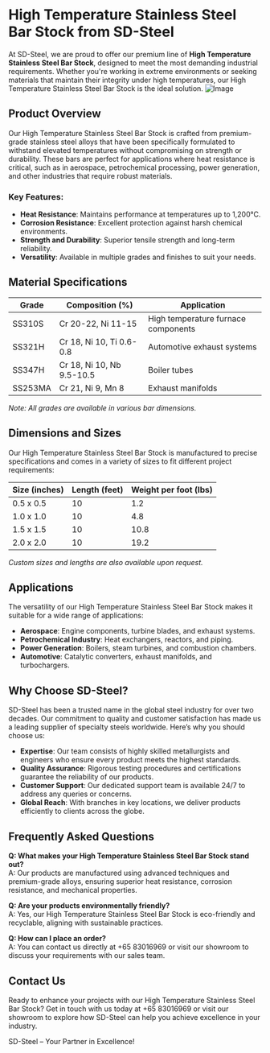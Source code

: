# High Temperature Stainless Steel Bar Stock from SD-Steel

At SD-Steel, we are proud to offer our premium line of **High Temperature Stainless Steel Bar Stock**, designed to meet the most demanding industrial requirements. Whether you're working in extreme environments or seeking materials that maintain their integrity under high temperatures, our High Temperature Stainless Steel Bar Stock is the ideal solution. ![Image](https://github.com/user-attachments/assets/2567258e-e124-4816-932d-1809bd27ef0b)

## Product Overview

Our High Temperature Stainless Steel Bar Stock is crafted from premium-grade stainless steel alloys that have been specifically formulated to withstand elevated temperatures without compromising on strength or durability. These bars are perfect for applications where heat resistance is critical, such as in aerospace, petrochemical processing, power generation, and other industries that require robust materials.

### Key Features:
- **Heat Resistance**: Maintains performance at temperatures up to 1,200°C.
- **Corrosion Resistance**: Excellent protection against harsh chemical environments.
- **Strength and Durability**: Superior tensile strength and long-term reliability.
- **Versatility**: Available in multiple grades and finishes to suit your needs.

## Material Specifications

| Grade           | Composition (%)                     | Application                          |
|------------------|-------------------------------------|--------------------------------------|
| SS310S          | Cr 20-22, Ni 11-15                  | High temperature furnace components |
| SS321H          | Cr 18, Ni 10, Ti 0.6-0.8            | Automotive exhaust systems           |
| SS347H          | Cr 18, Ni 10, Nb 9.5-10.5           | Boiler tubes                         |
| SS253MA         | Cr 21, Ni 9, Mn 8                   | Exhaust manifolds                    |

*Note: All grades are available in various bar dimensions.*

## Dimensions and Sizes

Our High Temperature Stainless Steel Bar Stock is manufactured to precise specifications and comes in a variety of sizes to fit different project requirements:

| Size (inches) | Length (feet) | Weight per foot (lbs) |
|---------------|---------------|-----------------------|
| 0.5 x 0.5     | 10            | 1.2                   |
| 1.0 x 1.0     | 10            | 4.8                   |
| 1.5 x 1.5     | 10            | 10.8                  |
| 2.0 x 2.0     | 10            | 19.2                  |

*Custom sizes and lengths are also available upon request.*

## Applications

The versatility of our High Temperature Stainless Steel Bar Stock makes it suitable for a wide range of applications:

- **Aerospace**: Engine components, turbine blades, and exhaust systems.
- **Petrochemical Industry**: Heat exchangers, reactors, and piping.
- **Power Generation**: Boilers, steam turbines, and combustion chambers.
- **Automotive**: Catalytic converters, exhaust manifolds, and turbochargers.

## Why Choose SD-Steel?

SD-Steel has been a trusted name in the global steel industry for over two decades. Our commitment to quality and customer satisfaction has made us a leading supplier of specialty steels worldwide. Here’s why you should choose us:

- **Expertise**: Our team consists of highly skilled metallurgists and engineers who ensure every product meets the highest standards.
- **Quality Assurance**: Rigorous testing procedures and certifications guarantee the reliability of our products.
- **Customer Support**: Our dedicated support team is available 24/7 to address any queries or concerns.
- **Global Reach**: With branches in key locations, we deliver products efficiently to clients across the globe.

## Frequently Asked Questions

**Q: What makes your High Temperature Stainless Steel Bar Stock stand out?**  
A: Our products are manufactured using advanced techniques and premium-grade alloys, ensuring superior heat resistance, corrosion resistance, and mechanical properties.

**Q: Are your products environmentally friendly?**  
A: Yes, our High Temperature Stainless Steel Bar Stock is eco-friendly and recyclable, aligning with sustainable practices.

**Q: How can I place an order?**  
A: You can contact us directly at +65 83016969 or visit our showroom to discuss your requirements with our sales team.

## Contact Us

Ready to enhance your projects with our High Temperature Stainless Steel Bar Stock? Get in touch with us today at +65 83016969 or visit our showroom to explore how SD-Steel can help you achieve excellence in your industry.

SD-Steel – Your Partner in Excellence!